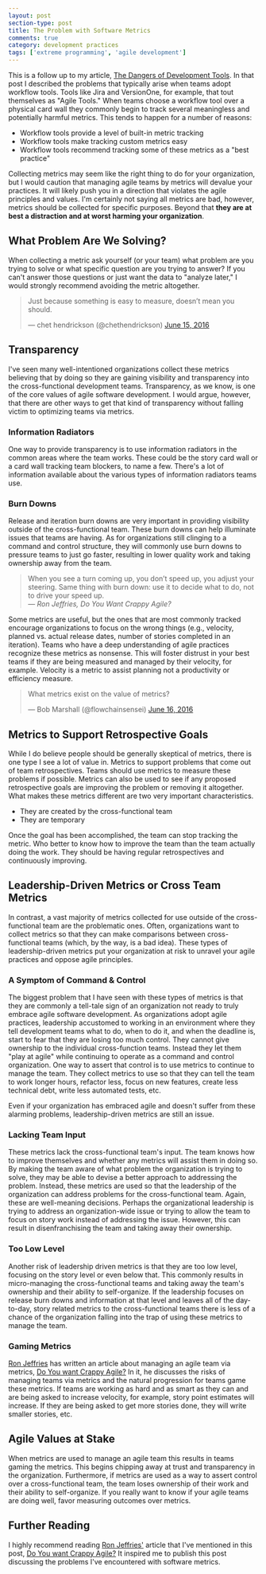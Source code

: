 ```yaml
---
layout: post
section-type: post
title: The Problem with Software Metrics
comments: true
category: development practices
tags: ['extreme programming', 'agile development']
---
```


This is a follow up to my article, [The Dangers of Development Tools](/2015/02/21/the-dangers-of-development-tools.html). In that post I described the problems that typically arise when teams adopt workflow tools. Tools like Jira and VersionOne, for example, that tout themselves as "Agile Tools." When teams choose a workflow tool over a physical card wall they commonly begin to track several meaningless and potentially harmful metrics. This tends to happen for a number of reasons:

* Workflow tools provide a level of built-in metric tracking
* Workflow tools make tracking custom metrics easy
* Workflow tools recommend tracking some of these metrics as a "best practice"

Collecting metrics may seem like the right thing to do for your organization, but I would caution that managing agile teams by metrics will devalue your practices. It will likely push you in a direction that violates the agile principles and values. I'm certainly not saying all metrics are bad, however, metrics should be collected for specific purposes. Beyond that **they are at best a distraction and at worst harming your organization**.

## What Problem Are We Solving?

When collecting a metric ask yourself (or your team) what problem are you trying to solve or what specific question are you trying to answer? If you can't answer those questions or just want the data to "analyze later," I would strongly recommend avoiding the metric altogether. 

<blockquote class="twitter-tweet" data-lang="en">
<p lang="en" dir="ltr">Just because something is easy to measure, doesn’t mean you should.</p>&mdash; chet hendrickson (@chethendrickson) <a href="https://twitter.com/chethendrickson/status/742898138168463360">June 15, 2016</a>
</blockquote>
<script async src="//platform.twitter.com/widgets.js" charset="utf-8"></script>

## Transparency

I've seen many well-intentioned organizations collect these metrics believing that by doing so they are gaining visibility and transparency into the cross-functional development teams. Transparency, as we know, is one of the core values of agile software development. I would argue, however, that there are other ways to get that kind of transparency without falling victim to optimizing teams via metrics. 

### Information Radiators

One way to provide transparency is to use information radiators in the common areas where the team works. These could be the story card wall or a card wall tracking team blockers, to name a few. There's a lot of information available about the various types of information radiators teams use. 

### Burn Downs

Release and iteration burn downs are very important in providing visibility outside of the cross-functional team. These burn downs can help illuminate issues that teams are having. As for organizations still clinging to a command and control structure, they will commonly use burn downs to pressure teams to just go faster, resulting in lower quality work and taking ownership away from the team.

> When you see a turn coming up, you don’t speed up, you adjust your steering. Same thing with burn down: use it to decide what to do, not to drive your speed up.  
> &mdash; _Ron Jeffries, Do You Want Crappy Agile?_
 
Some metrics are useful, but the ones that are most commonly tracked encourage organizations to focus on the wrong things (e.g., velocity, planned vs. actual release dates, number of stories completed in an iteration). Teams who have a deep understanding of agile practices recognize these metrics as nonsense. This will foster distrust in your best teams if they are being measured and managed by their velocity, for example. Velocity is a metric to assist planning not a productivity or efficiency measure.

<blockquote class="twitter-tweet" data-lang="en"><p lang="en" dir="ltr">What metrics exist on the value of metrics?</p>&mdash; Bob Marshall (@flowchainsensei) <a href="https://twitter.com/flowchainsensei/status/743404959031562240">June 16, 2016</a></blockquote>
<script async src="//platform.twitter.com/widgets.js" charset="utf-8"></script>

## Metrics to Support Retrospective Goals

While I do believe people should be generally skeptical of metrics, there is one type I see a lot of value in. Metrics to support problems that come out of team retrospectives. Teams should use metrics to measure these problems if possible. Metrics can also be used to see if any proposed retrospective goals are improving the problem or removing it altogether. What makes these metrics different are two very important characteristics. 

* They are created by the cross-functional team
* They are temporary
 
Once the goal has been accomplished, the team can stop tracking the metric. Who better to know how to improve the team than the team actually doing the work. They should be having regular retrospectives and continuously improving.

## Leadership-Driven Metrics or Cross Team Metrics

In contrast, a vast majority of metrics collected for use outside of the cross-functional team are the problematic ones. Often, organizations want to collect metrics so that they can make comparisons between cross-functional teams (which, by the way, is a bad idea). These types of leadership-driven metrics put your organization at risk to unravel your agile practices and oppose agile principles. 

### A Symptom of Command & Control 

The biggest problem that I have seen with these types of metrics is that they are commonly
 a tell-tale sign of an organization not ready to truly embrace agile software development. As organizations adopt agile practices, leadership accustomed to working in an environment where they tell development teams what to do, when to do it, and when the deadline is, start to fear that they are losing too much control. They cannot give ownership to the individual cross-function teams. Instead they let them "play at agile" while continuing to operate as a command and control organization. One way to assert that control is to use metrics to continue to manage the team. They collect metrics to use so that they can tell the team to work longer hours, refactor less, focus on new features, create less technical debt, write less automated tests, etc.  

Even if your organization has embraced agile and doesn't suffer from these alarming problems, leadership-driven metrics are still an issue. 

### Lacking Team Input

These metrics lack the cross-functional team's input. The team knows how to improve themselves and whether any metrics will assist them in doing so. By making the team aware of what problem the organization is trying to solve, they may be able to devise a better approach to addressing the problem. Instead, these metrics are used so that the leadership of the organization can address problems for the cross-functional team. Again, these are well-meaning decisions. Perhaps the organizational leadership is trying to address an organization-wide issue or trying to allow the team to focus on story work instead of addressing the issue. However, this can result in disenfranchising the team and taking away their ownership.

### Too Low Level

Another risk of leadership driven metrics is that they are too low level, focusing on the story level or even below that. This commonly results in micro-managing the cross-functional teams and taking away the team's ownership and their ability to self-organize. If the leadership focuses on release burn downs and information at that level and leaves all of the day-to-day, story related metrics to the cross-functional teams there is less of a chance of the organization falling into the trap of using these metrics to manage the team.


### Gaming Metrics
  
[Ron Jeffries](http://ronjeffries.com/) has written an article about managing an agile team via metrics, [Do You want Crappy Agile?](http://ronjeffries.com/articles/016-03/you-want/)  In it, he discusses the risks of managing teams via metrics and the natural progression for teams game these metrics. If teams are working as hard and as smart as they can and are being asked to increase velocity, for example, story point estimates will increase. If they are being asked to get more stories done, they will write smaller stories, etc.

## Agile Values at Stake

When metrics are used to manage an agile team this results in teams gaming the metrics. This begins chipping away at trust and transparency in the organization. Furthermore, if metrics are used as a way to assert control over a cross-functional team, the team loses ownership of their work and their ability to self-organize. If you really want to know if your agile teams are doing well, favor measuring outcomes over metrics. 

## Further Reading

I highly recommend reading [Ron Jeffries'](http://ronjeffries.com/) article that I've mentioned in this post, [Do You want Crappy Agile?](http://ronjeffries.com/articles/016-03/you-want/) It inspired me to publish this post discussing the problems I've encountered with software metrics.
